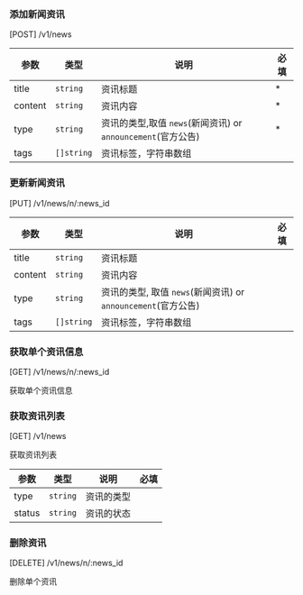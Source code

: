 ### 添加新闻资讯

[POST] /v1/news

| 参数    | 类型       | 说明                                                         | 必填 |
| ------- | ---------- | ------------------------------------------------------------ | ---- |
| title   | `string`   | 资讯标题                                                     | \*   |
| content | `string`   | 资讯内容                                                     | \*   |
| type    | `string`   | 资讯的类型,取值 `news`(新闻资讯) or `announcement`(官方公告) | \*   |
| tags    | `[]string` | 资讯标签，字符串数组                                         |      |

### 更新新闻资讯

[PUT] /v1/news/n/:news_id

| 参数    | 类型       | 说明                                                          | 必填 |
| ------- | ---------- | ------------------------------------------------------------- | ---- |
| title   | `string`   | 资讯标题                                                      |      |
| content | `string`   | 资讯内容                                                      |      |
| type    | `string`   | 资讯的类型, 取值 `news`(新闻资讯) or `announcement`(官方公告) |      |
| tags    | `[]string` | 资讯标签，字符串数组                                          |      |

### 获取单个资讯信息

[GET] /v1/news/n/:news_id

获取单个资讯信息

### 获取资讯列表

[GET] /v1/news

获取资讯列表

| 参数   | 类型     | 说明       | 必填 |
| ------ | -------- | ---------- | ---- |
| type   | `string` | 资讯的类型 |      |
| status | `string` | 资讯的状态 |      |

### 删除资讯

[DELETE] /v1/news/n/:news_id

删除单个资讯
